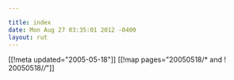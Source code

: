 ```yaml
---

title: index
date: Mon Aug 27 03:35:01 2012 -0400
layout: rut
---
```


[[!meta updated="2005-05-18"]]
[[!map pages="20050518/* and ! 20050518/*/*"]]
